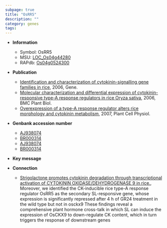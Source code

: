 ```yaml
---
subpage: true
title: "OsRR5"
description: ""
category: genes
tags: 
---
```


* **Information**  
    + Symbol: OsRR5  
    + MSU: [LOC_Os04g44280](http://rice.plantbiology.msu.edu/cgi-bin/ORF_infopage.cgi?orf=LOC_Os04g44280)  
    + RAPdb: [Os04g0524300](http://rapdb.dna.affrc.go.jp/viewer/gbrowse_details/irgsp1?name=Os04g0524300)  

* **Publication**  
    + [Identification and characterization of cytokinin-signalling gene families in rice](http://www.ncbi.nlm.nih.gov/pubmed?term=Identification+and+characterization+of+cytokinin-signalling+gene+families+in+rice%5BTitle%5D), 2006, Gene.
    + [Molecular characterization and differential expression of cytokinin-responsive type-A response regulators in rice Oryza sativa](http://www.ncbi.nlm.nih.gov/pubmed?term=Molecular+characterization+and+differential+expression+of+cytokinin-responsive+type-A+response+regulators+in+rice+Oryza+sativa%5BTitle%5D), 2006, BMC Plant Biol.
    + [Overexpression of a type-A response regulator alters rice morphology and cytokinin metabolism](http://www.ncbi.nlm.nih.gov/pubmed?term=Overexpression+of+a+type-A+response+regulator+alters+rice+morphology+and+cytokinin+metabolism%5BTitle%5D), 2007, Plant Cell Physiol.

* **Genbank accession number**  
    + [AJ938074](http://www.ncbi.nlm.nih.gov/nuccore/AJ938074)
    + [BR000314](http://www.ncbi.nlm.nih.gov/nuccore/BR000314)
    + [AJ938074](http://www.ncbi.nlm.nih.gov/nuccore/AJ938074)
    + [BR000314](http://www.ncbi.nlm.nih.gov/nuccore/BR000314)

* **Key message**  

* **Connection**  
    + [Strigolactone promotes cytokinin degradation through transcriptional activation of CYTOKININ OXIDASE/DEHYDROGENASE 9 in rice.](http://www.ncbi.nlm.nih.gov/pubmed?term=Strigolactone+promotes+cytokinin+degradation+through+transcriptional+activation+of+CYTOKININ+OXIDASE/DEHYDROGENASE+9+in+rice.%5BTitle%5D),  Moreover, we identified the CK-inducible rice type-A response regulator OsRR5 as the secondary SL-responsive gene, whose expression is significantly repressed after 4 h of GR24 treatment in the wild type but not in osckx9 These findings reveal a comprehensive plant hormone cross-talk in which SL can induce the expression of OsCKX9 to down-regulate CK content, which in turn triggers the response of downstream genes



